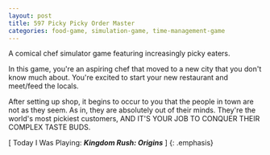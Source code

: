 ```yaml
---
layout: post
title: 597 Picky Picky Order Master
categories: food-game, simulation-game, time-management-game
---
```

A comical chef simulator game featuring increasingly picky eaters.

In this game, you're an aspiring chef that moved to a new city that you don't know much about.  You're excited to start your new restaurant and meet/feed the locals.

After setting up shop, it begins to occur to you that the people in town are not as they seem. As in, they are absolutely out of their minds.  They're the world's most pickiest customers, AND IT'S YOUR JOB TO CONQUER THEIR COMPLEX TASTE BUDS.

[ Today I Was Playing: ***Kingdom Rush: Origins*** ]
{: .emphasis}